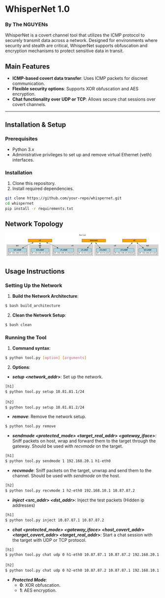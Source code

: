 # WhisperNet 1.0
### By The NGUYENs

WhisperNet is a covert channel tool that utilizes the ICMP protocol to securely transmit data across a network. Designed for environments where security and stealth are critical, WhisperNet supports obfuscation and encryption mechanisms to protect sensitive data in transit.

## Main Features
- **ICMP-based covert data transfer**: Uses ICMP packets for discreet communication.
- **Flexible security options**: Supports XOR obfuscation and AES encryption.
- **Chat functionality over UDP or TCP**: Allows secure chat sessions over covert channels.

---

## Installation & Setup

### Prerequisites
- Python 3.x
- Administrative privileges to set up and remove virtual Ethernet (veth) interfaces.

### Installation
1. Clone this repository.
2. Install required dependencies.

```bash
git clone https://github.com/your-repo/whispernet.git
cd whispernet
pip install -r requirements.txt
```

## Network Topology

![Network Topology](/netlab/graph.png)

## Usage Instructions

### Setting Up the Network

1. **Build the Network Architecture**:
```sh
$ bash build_architecture
```

2. **Clean the Network Setup**:
```sh
$ bash clean
```

### Running the Tool

1. **Command syntax**:
```sh
$ python tool.py [option] [arguments]
```

2. **Options**:
- ***setup <network_addr>***: Set up the network.

```sh
[h1]
$ python tool.py setup 10.81.81.1/24

[h2]
$ python tool.py setup 10.81.81.2/24
```

- ***remove***: Remove the network setup.

```sh
$ python tool.py remove
```

- ***sendmode <protected_mode> <target_real_addr> <gateway_iface>***: Sniff packets on host, wrap and forward them to the target through the gateway. Should be used with *recvmode* on the target.

```sh
[h1] 
$ python tool.py sendmode 1 192.168.20.1 h1-eth0
```

- ***recvmode***: Sniff packets on the target, unwrap and send them to the channel. Should be used with *sendmode* on the host.

```sh
[h2] 
$ python tool.py recvmode 1 h2-eth0 192.168.10.1 10.87.87.2
```

- ***inject <src_addr> <dst_addr>***: Inject the test packets (Hidden ip addresses)

```sh
[h1] 
$ python tool.py inject 10.87.87.1 10.87.87.2
```

- ***chat <protocol> <protected_mode> <gateway_iface> <host_covert_addr> <target_covert_addr> <target_real_addr>***: Start a chat session with the target with UDP or TCP protocol.

```sh
[h1]
$ python tool.py chat udp 0 h1-eth0 10.87.87.1 10.87.87.2 192.168.20.1

[h2]
$ python tool.py chat udp 0 h2-eth0 10.87.87.2 10.87.87.1 192.168.10.1
```

- ***Protected Mode***:
    - **0**: XOR obfuscation.
    - **1**: AES encryption.

    